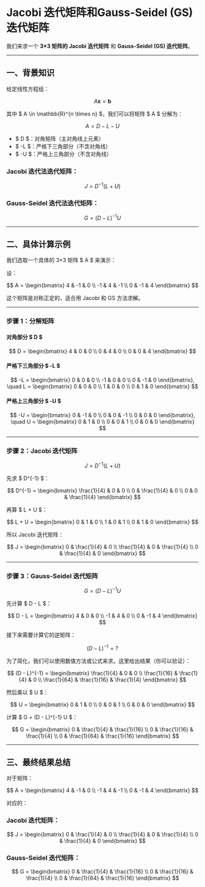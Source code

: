  # Jacobi 迭代矩阵和Gauss-Seidel (GS) 迭代矩阵
我们来求一个 **3×3 矩阵的 Jacobi 迭代矩阵** 和 **Gauss-Seidel (GS) 迭代矩阵**。

---

## 一、背景知识

给定线性方程组：

$$
A\mathbf{x} = \mathbf{b}
$$

其中 $ A \in \mathbb{R}^{n \times n} $，我们可以将矩阵 $ A $ 分解为：

$$
A = D - L - U
$$

- $ D $：对角矩阵（主对角线上元素）
- $ -L $：严格下三角部分（不含对角线）
- $ -U $：严格上三角部分（不含对角线）

### Jacobi 迭代法迭代矩阵：
$$
J = D^{-1}(L + U)
$$

### Gauss-Seidel 迭代法迭代矩阵：
$$
G = (D - L)^{-1} U
$$

---

## 二、具体计算示例

我们选取一个具体的 3×3 矩阵 $ A $ 来演示：

设：

$$
A = 
\begin{bmatrix}
4 & -1 & 0 \\
-1 & 4 & -1 \\
0 & -1 & 4
\end{bmatrix}
$$

这个矩阵是对称正定的，适合用 Jacobi 和 GS 方法求解。

---

### 步骤 1：分解矩阵

#### 对角部分 $ D $

$$
D = 
\begin{bmatrix}
4 & 0 & 0 \\
0 & 4 & 0 \\
0 & 0 & 4
\end{bmatrix}
$$

#### 严格下三角部分 $ -L $

$$
-L = 
\begin{bmatrix}
0 & 0 & 0 \\
-1 & 0 & 0 \\
0 & -1 & 0
\end{bmatrix}, \quad
L = 
\begin{bmatrix}
0 & 0 & 0 \\
1 & 0 & 0 \\
0 & 1 & 0
\end{bmatrix}
$$

#### 严格上三角部分 $ -U $

$$
-U = 
\begin{bmatrix}
0 & -1 & 0 \\
0 & 0 & -1 \\
0 & 0 & 0
\end{bmatrix}, \quad
U = 
\begin{bmatrix}
0 & 1 & 0 \\
0 & 0 & 1 \\
0 & 0 & 0
\end{bmatrix}
$$

---

### 步骤 2：Jacobi 迭代矩阵

$$
J = D^{-1}(L + U)
$$

先求 $ D^{-1} $：

$$
D^{-1} = 
\begin{bmatrix}
\frac{1}{4} & 0 & 0 \\
0 & \frac{1}{4} & 0 \\
0 & 0 & \frac{1}{4}
\end{bmatrix}
$$

再算 $ L + U $：

$$
L + U = 
\begin{bmatrix}
0 & 1 & 0 \\
1 & 0 & 1 \\
0 & 1 & 0
\end{bmatrix}
$$

所以 Jacobi 迭代矩阵：

$$
J = 
\begin{bmatrix}
0 & \frac{1}{4} & 0 \\
\frac{1}{4} & 0 & \frac{1}{4} \\
0 & \frac{1}{4} & 0
\end{bmatrix}
$$

---

### 步骤 3：Gauss-Seidel 迭代矩阵

$$
G = (D - L)^{-1} U
$$

先计算 $ D - L $：

$$
D - L = 
\begin{bmatrix}
4 & 0 & 0 \\
-1 & 4 & 0 \\
0 & -1 & 4
\end{bmatrix}
$$

接下来需要计算它的逆矩阵：

$$
(D - L)^{-1} = ?
$$

为了简化，我们可以使用数值方法或公式来求。这里给出结果（你可以验证）：

$$
(D - L)^{-1} = 
\begin{bmatrix}
\frac{1}{4} & 0 & 0 \\
\frac{1}{16} & \frac{1}{4} & 0 \\
\frac{1}{64} & \frac{1}{16} & \frac{1}{4}
\end{bmatrix}
$$

然后乘以 $ U $：

$$
U = 
\begin{bmatrix}
0 & 1 & 0 \\
0 & 0 & 1 \\
0 & 0 & 0
\end{bmatrix}
$$

计算 $ G = (D - L)^{-1} U $：

$$
G = 
\begin{bmatrix}
0 & \frac{1}{4} & \frac{1}{16} \\
0 & \frac{1}{16} & \frac{1}{4} \\
0 & \frac{1}{64} & \frac{1}{16}
\end{bmatrix}
$$

---

## 三、最终结果总结

对于矩阵：

$$
A = 
\begin{bmatrix}
4 & -1 & 0 \\
-1 & 4 & -1 \\
0 & -1 & 4
\end{bmatrix}
$$

对应的：

### Jacobi 迭代矩阵：

$$
J = 
\begin{bmatrix}
0 & \frac{1}{4} & 0 \\
\frac{1}{4} & 0 & \frac{1}{4} \\
0 & \frac{1}{4} & 0
\end{bmatrix}
$$

### Gauss-Seidel 迭代矩阵：

$$
G = 
\begin{bmatrix}
0 & \frac{1}{4} & \frac{1}{16} \\
0 & \frac{1}{16} & \frac{1}{4} \\
0 & \frac{1}{64} & \frac{1}{16}
\end{bmatrix}
$$